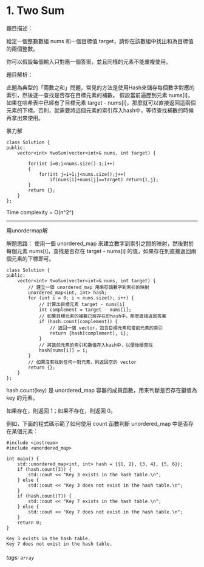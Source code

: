 # 1. Two Sum

題目描述：

給定一個整數數組 nums 和一個目標值 target，請你在該數組中找出和為目標值的兩個整數。

你可以假設每個輸入只對應一個答案，並且同樣的元素不能重複使用。

題目解析：

此題為典型的「兩數之和」問題，常見的方法是使用Hash來儲存每個數字對應的索引，然後逐一查找是否存在目標元素的補數。
假設當前遍歷到元素 nums[i]，如果在哈希表中已經有了目標元素 target - nums[i]，那麼就可以直接返回這兩個元素的下標。否則，就需要將這個元素的索引存入hash中，等待查找補數的時候再拿出來使用。


暴力解
```C++=
class Solution {
public:
    vector<int> twoSum(vector<int>& nums, int target) {
        
        for(int i=0;i<nums.size()-1;i++)
        {
            for(int j=i+1;j<nums.size();j++)
                if(nums[i]+nums[j]==target) return{i,j};
        }
        return {};
    }
};
```
Time complexity = O(n^2^)

----------------------------------
用unordermap解

解題思路：
使用一個 unordered_map 來建立數字到索引之間的映射，然後對於每個元素 nums[i]，查找是否存在 target - nums[i] 的值，如果存在則直接返回兩個元素的下標即可。

```c++=
class Solution {
public:
    vector<int> twoSum(vector<int>& nums, int target) {
        // 建立一個 unordered_map 用來存儲數字到索引的映射
        unordered_map<int, int> hash;
        for (int i = 0; i < nums.size(); i++) {
            // 計算出目標元素 target - nums[i]
            int complement = target - nums[i];
            // 如果目標元素的補數已經存在於hash中，那麼直接返回答案
            if (hash.count(complement)) {
                // 返回一個 vector，包含目標元素和當前元素的索引
                return {hash[complement], i};
            }
            // 將當前元素的索引和數值存入hash中，以便後續查找
            hash[nums[i]] = i;
        }
        // 如果沒有找到任何一對元素，則返回空的 vector
        return {};
    }
};
```
hash.count(key) 是 unordered_map 容器的成員函數，用來判斷是否存在鍵值為 key 的元素。

如果存在，則返回 1；如果不存在，則返回 0。

例如，下面的程式碼示範了如何使用 count 函數判斷 unordered_map 中是否存在某個元素：
```c++=
#include <iostream>
#include <unordered_map>

int main() {
    std::unordered_map<int, int> hash = {{1, 2}, {3, 4}, {5, 6}};
    if (hash.count(3)) {
        std::cout << "Key 3 exists in the hash table.\n";
    } else {
        std::cout << "Key 3 does not exist in the hash table.\n";
    }
    if (hash.count(7)) {
        std::cout << "Key 7 exists in the hash table.\n";
    } else {
        std::cout << "Key 7 does not exist in the hash table.\n";
    }
    return 0;
}

```
```
Key 3 exists in the hash table.
Key 7 does not exist in the hash table.
```
###### tags: `array`